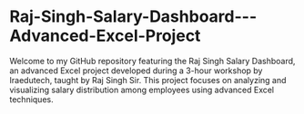 # Raj-Singh-Salary-Dashboard---Advanced-Excel-Project
Welcome to my GitHub repository featuring the Raj Singh Salary Dashboard, an advanced Excel project developed during a 3-hour workshop by Iraedutech, taught by Raj Singh Sir. This project focuses on analyzing and visualizing salary distribution among employees using advanced Excel techniques.

